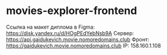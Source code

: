 # movies-explorer-frontend

Ссылка на макет диплома в Figma: https://disk.yandex.ru/d/HOgPEdYebNsb9A
Сервер: https://api.gaidukevich.movie.nomoredomains.club
Фронт: https://gaidukevich.movie.nomoredomains.club
IP: 158.160.1.108
